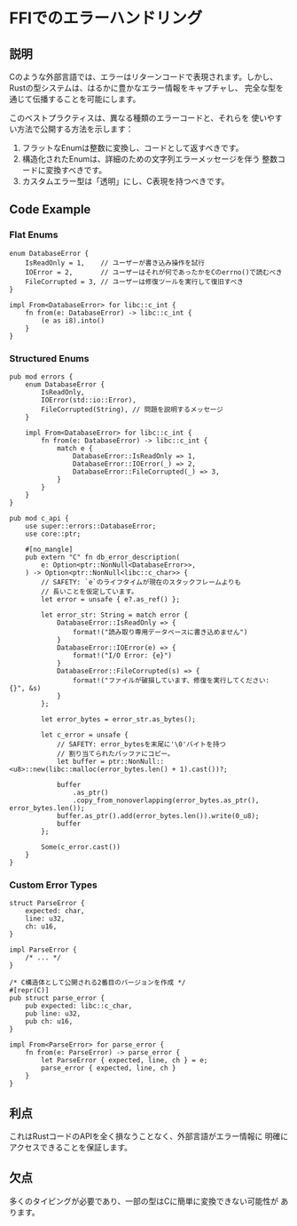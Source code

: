 # FFIでのエラーハンドリング

## 説明

Cのような外部言語では、エラーはリターンコードで表現されます。しかし、
Rustの型システムは、はるかに豊かなエラー情報をキャプチャし、
完全な型を通じて伝播することを可能にします。

このベストプラクティスは、異なる種類のエラーコードと、それらを
使いやすい方法で公開する方法を示します：

1. フラットなEnumは整数に変換し、コードとして返すべきです。
2. 構造化されたEnumは、詳細のための文字列エラーメッセージを伴う
   整数コードに変換すべきです。
3. カスタムエラー型は「透明」にし、C表現を持つべきです。

## Code Example

### Flat Enums

```rust,ignore
enum DatabaseError {
    IsReadOnly = 1,    // ユーザーが書き込み操作を試行
    IOError = 2,       // ユーザーはそれが何であったかをCのerrno()で読むべき
    FileCorrupted = 3, // ユーザーは修復ツールを実行して復旧すべき
}

impl From<DatabaseError> for libc::c_int {
    fn from(e: DatabaseError) -> libc::c_int {
        (e as i8).into()
    }
}
```

### Structured Enums

```rust,ignore
pub mod errors {
    enum DatabaseError {
        IsReadOnly,
        IOError(std::io::Error),
        FileCorrupted(String), // 問題を説明するメッセージ
    }

    impl From<DatabaseError> for libc::c_int {
        fn from(e: DatabaseError) -> libc::c_int {
            match e {
                DatabaseError::IsReadOnly => 1,
                DatabaseError::IOError(_) => 2,
                DatabaseError::FileCorrupted(_) => 3,
            }
        }
    }
}

pub mod c_api {
    use super::errors::DatabaseError;
    use core::ptr;

    #[no_mangle]
    pub extern "C" fn db_error_description(
        e: Option<ptr::NonNull<DatabaseError>>,
    ) -> Option<ptr::NonNull<libc::c_char>> {
        // SAFETY: `e`のライフタイムが現在のスタックフレームよりも
        // 長いことを仮定しています。
        let error = unsafe { e?.as_ref() };

        let error_str: String = match error {
            DatabaseError::IsReadOnly => {
                format!("読み取り専用データベースに書き込めません")
            }
            DatabaseError::IOError(e) => {
                format!("I/O Error: {e}")
            }
            DatabaseError::FileCorrupted(s) => {
                format!("ファイルが破損しています、修復を実行してください: {}", &s)
            }
        };

        let error_bytes = error_str.as_bytes();

        let c_error = unsafe {
            // SAFETY: error_bytesを末尾に'\0'バイトを持つ
            // 割り当てられたバッファにコピー。
            let buffer = ptr::NonNull::<u8>::new(libc::malloc(error_bytes.len() + 1).cast())?;

            buffer
                .as_ptr()
                .copy_from_nonoverlapping(error_bytes.as_ptr(), error_bytes.len());
            buffer.as_ptr().add(error_bytes.len()).write(0_u8);
            buffer
        };

        Some(c_error.cast())
    }
}
```

### Custom Error Types

```rust,ignore
struct ParseError {
    expected: char,
    line: u32,
    ch: u16,
}

impl ParseError {
    /* ... */
}

/* C構造体として公開される2番目のバージョンを作成 */
#[repr(C)]
pub struct parse_error {
    pub expected: libc::c_char,
    pub line: u32,
    pub ch: u16,
}

impl From<ParseError> for parse_error {
    fn from(e: ParseError) -> parse_error {
        let ParseError { expected, line, ch } = e;
        parse_error { expected, line, ch }
    }
}
```

## 利点

これはRustコードのAPIを全く損なうことなく、外部言語がエラー情報に
明確にアクセスできることを保証します。

## 欠点

多くのタイピングが必要であり、一部の型はCに簡単に変換できない可能性が
あります。
